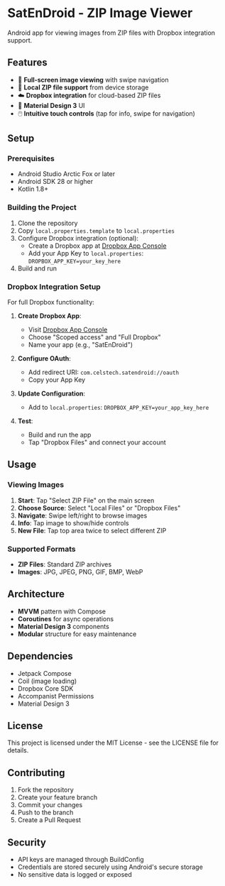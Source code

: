 # SatEnDroid - ZIP Image Viewer

Android app for viewing images from ZIP files with Dropbox integration support.

## Features

- 📱 **Full-screen image viewing** with swipe navigation
- 📁 **Local ZIP file support** from device storage
- ☁️ **Dropbox integration** for cloud-based ZIP files
- 🎨 **Material Design 3** UI
- 🖱️ **Intuitive touch controls** (tap for info, swipe for navigation)

## Setup

### Prerequisites

- Android Studio Arctic Fox or later
- Android SDK 28 or higher
- Kotlin 1.8+

### Building the Project

1. Clone the repository
2. Copy `local.properties.template` to `local.properties`
3. Configure Dropbox integration (optional):
   - Create a Dropbox app at [Dropbox App Console](https://www.dropbox.com/developers/apps)
   - Add your App Key to `local.properties`: `DROPBOX_APP_KEY=your_key_here`
4. Build and run

### Dropbox Integration Setup

For full Dropbox functionality:

1. **Create Dropbox App**:
   - Visit [Dropbox App Console](https://www.dropbox.com/developers/apps)
   - Choose "Scoped access" and "Full Dropbox"
   - Name your app (e.g., "SatEnDroid")

2. **Configure OAuth**:
   - Add redirect URI: `com.celstech.satendroid://oauth`
   - Copy your App Key

3. **Update Configuration**:
   - Add to `local.properties`: `DROPBOX_APP_KEY=your_app_key_here`

4. **Test**:
   - Build and run the app
   - Tap "Dropbox Files" and connect your account

## Usage

### Viewing Images

1. **Start**: Tap "Select ZIP File" on the main screen
2. **Choose Source**: Select "Local Files" or "Dropbox Files"
3. **Navigate**: Swipe left/right to browse images
4. **Info**: Tap image to show/hide controls
5. **New File**: Tap top area twice to select different ZIP

### Supported Formats

- **ZIP Files**: Standard ZIP archives
- **Images**: JPG, JPEG, PNG, GIF, BMP, WebP

## Architecture

- **MVVM** pattern with Compose
- **Coroutines** for async operations
- **Material Design 3** components
- **Modular** structure for easy maintenance

## Dependencies

- Jetpack Compose
- Coil (image loading)
- Dropbox Core SDK
- Accompanist Permissions
- Material Design 3

## License

This project is licensed under the MIT License - see the LICENSE file for details.

## Contributing

1. Fork the repository
2. Create your feature branch
3. Commit your changes
4. Push to the branch
5. Create a Pull Request

## Security

- API keys are managed through BuildConfig
- Credentials are stored securely using Android's secure storage
- No sensitive data is logged or exposed
